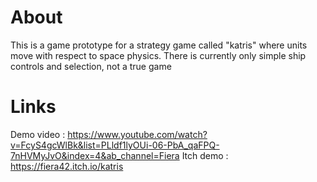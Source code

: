 # About

This is a game prototype for a strategy game called "katris" where units move with respect to space physics. There is currently only simple ship controls and selection, not a true game

# Links

Demo video : https://www.youtube.com/watch?v=FcyS4gcWlBk&list=PLldf1lyOUi-06-PbA_qaFPQ-7nHVMyJvO&index=4&ab_channel=Fiera
Itch demo : https://fiera42.itch.io/katris
